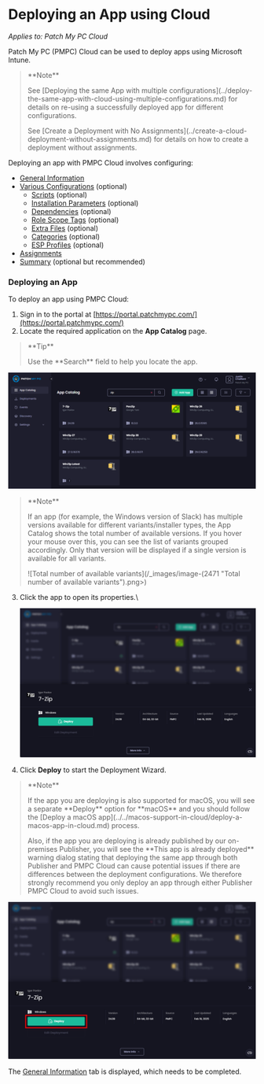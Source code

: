 # Deploying an App using Cloud

_Applies to: Patch My PC Cloud_

Patch My PC (PMPC) Cloud can be used to deploy apps using Microsoft Intune.

> \*\*Note\*\*
>
> See \[Deploying the same App with multiple configurations]\(../deploy-the-same-app-with-cloud-using-multiple-configurations.md) for details on re-using a successfully deployed app for different configurations.
>
> See \[Create a Deployment with No Assignments]\(../create-a-cloud-deployment-without-assignments.md) for details on how to create a deployment without assignments.

Deploying an app with PMPC Cloud involves configuring:

* [General Information](cloud-general-information-deployment-tab.md)
* [Various Configurations](cloud-configurations-deployment-tab/) (optional)
  * [Scripts](cloud-configurations-deployment-tab/cloud-scripts-deployment-tool/) (optional)
  * [Installation Parameters](cloud-configurations-deployment-tab/install-parameters-deployments.md) (optional)
  * [Dependencies](cloud-configurations-deployment-tab/dependencies-deployments.md) (optional)
  * [Role Scope Tags](cloud-configurations-deployment-tab/role-scope-tags-optional.md) (optional)
  * [Extra Files](cloud-configurations-deployment-tab/extra-files-deployments.md) (optional)
  * [Categories](cloud-configurations-deployment-tab/categories-deployments.md) (optional)
  * [ESP Profiles](cloud-configurations-deployment-tab/esp-profiles-deployments.md) (optional)
* [Assignments](cloud-assignments-deployment-tab.md)
* [Summary](cloud-summary-deployment-tab.md) (optional but recommended)

### Deploying an App

To deploy an app using PMPC Cloud:

1. Sign in to the portal at [https://portal.patchmypc.com/](https://portal.patchmypc.com/)
2. Locate the required application on the **App Catalog** page.

> \*\*Tip\*\*
>
> Use the \*\*Search\*\* field to help you locate the app.

!["App Catalog" page](/_images/image-(193).png)

> \*\*Note\*\*
>
> If an app (for example, the Windows version of Slack) has multiple versions available for different variants/installer types, the App Catalog shows the total number of available versions. If you hover your mouse over this, you can see the list of variants grouped accordingly. Only that version will be displayed if a single version is available for all variants.
>
> !\[Total number of available variants]\(/\_images/image-(2471 "Total number of available variants").png>)

3.  Click the app to open its properties.\\

    ![Application's "Properties" page](/_images/image-(194).png)
4. Click **Deploy** to start the Deployment Wizard.

> \*\*Note\*\*
>
> If the app you are deploying is also supported for macOS, you will see a separate \*\*Deploy\*\* option for \*\*macOS\*\* and you should follow the \[Deploy a macOS app]\(../../macos-support-in-cloud/deploy-a-macos-app-in-cloud.md) process.
>
> Also, if the app you are deploying is already published by our on-premises Publisher, you will see the \*\*This app is already deployed\*\* warning dialog stating that deploying the same app through both Publisher and PMPC Cloud can cause potential issues if there are differences between the deployment configurations. We therefore strongly recommend you only deploy an app through either Publisher PMPC Cloud to avoid such issues.

![Click "Deploy" to start the Deployment Wizard](/_images/image-(195).png)

The [General Information](cloud-general-information-deployment-tab.md) tab is displayed, which needs to be completed.
